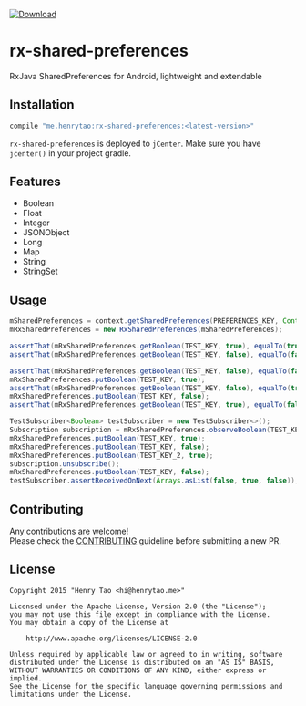[ ![Download](https://api.bintray.com/packages/henrytao-me/maven/rx-shared-preferences/images/download.svg) ](https://bintray.com/henrytao-me/maven/rx-shared-preferences/_latestVersion)

rx-shared-preferences
================

RxJava SharedPreferences for Android, lightweight and extendable 


## Installation

``` groovy
compile "me.henrytao:rx-shared-preferences:<latest-version>"
```

`rx-shared-preferences` is deployed to `jCenter`. Make sure you have `jcenter()` in your project gradle.

## Features

- Boolean
- Float
- Integer
- JSONObject
- Long
- Map
- String
- StringSet


## Usage

``` java
mSharedPreferences = context.getSharedPreferences(PREFERENCES_KEY, Context.MODE_PRIVATE);
mRxSharedPreferences = new RxSharedPreferences(mSharedPreferences);

assertThat(mRxSharedPreferences.getBoolean(TEST_KEY, true), equalTo(true));
assertThat(mRxSharedPreferences.getBoolean(TEST_KEY, false), equalTo(false));

assertThat(mRxSharedPreferences.getBoolean(TEST_KEY, false), equalTo(false));
mRxSharedPreferences.putBoolean(TEST_KEY, true);
assertThat(mRxSharedPreferences.getBoolean(TEST_KEY, false), equalTo(true));
mRxSharedPreferences.putBoolean(TEST_KEY, false);
assertThat(mRxSharedPreferences.getBoolean(TEST_KEY, true), equalTo(false));

TestSubscriber<Boolean> testSubscriber = new TestSubscriber<>();
Subscription subscription = mRxSharedPreferences.observeBoolean(TEST_KEY, false).subscribe(testSubscriber);
mRxSharedPreferences.putBoolean(TEST_KEY, true);
mRxSharedPreferences.putBoolean(TEST_KEY, false);
mRxSharedPreferences.putBoolean(TEST_KEY_2, true);
subscription.unsubscribe();
mRxSharedPreferences.putBoolean(TEST_KEY, false);
testSubscriber.assertReceivedOnNext(Arrays.asList(false, true, false));

```


## Contributing

Any contributions are welcome!  
Please check the [CONTRIBUTING](CONTRIBUTING.md) guideline before submitting a new PR.


## License

    Copyright 2015 "Henry Tao <hi@henrytao.me>"

    Licensed under the Apache License, Version 2.0 (the "License");
    you may not use this file except in compliance with the License.
    You may obtain a copy of the License at

        http://www.apache.org/licenses/LICENSE-2.0

    Unless required by applicable law or agreed to in writing, software
    distributed under the License is distributed on an "AS IS" BASIS,
    WITHOUT WARRANTIES OR CONDITIONS OF ANY KIND, either express or implied.
    See the License for the specific language governing permissions and
    limitations under the License.


